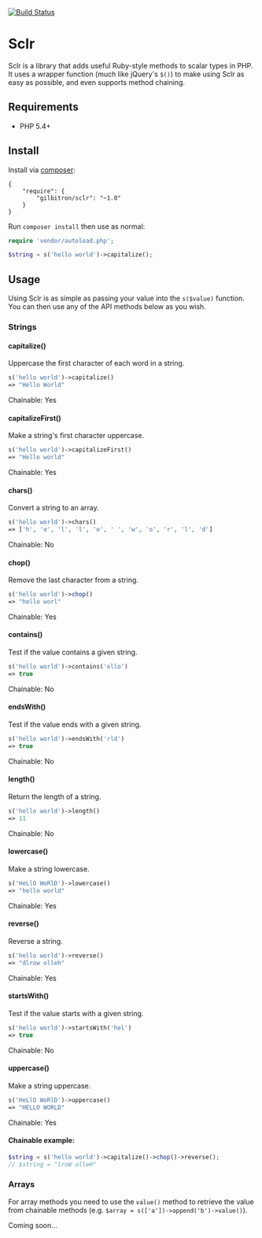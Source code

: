 [![Build Status](https://travis-ci.org/gilbitron/Sclr.svg?branch=master)](https://travis-ci.org/gilbitron/Sclr)

# Sclr
Sclr is a library that adds useful Ruby-style methods to scalar types in PHP. It uses a wrapper function 
(much like jQuery's `$()`) to make using Sclr as easy as possible, and even supports method chaining.

## Requirements

* PHP 5.4+

## Install

Install via [composer](https://getcomposer.org):

```
{
    "require": {
        "gilbitron/sclr": "~1.0"
    }
}
```

Run `composer install` then use as normal:

```php
require 'vendor/autoload.php';

$string = s('hello world')->capitalize();
```

## Usage

Using Sclr is as simple as passing your value into the `s($value)` function. You can then use any of the API
methods below as you wish.

### Strings

#### capitalize()

Uppercase the first character of each word in a string.

```php
s('hello world')->capitalize()
=> "Hello World"
```

Chainable: Yes

#### capitalizeFirst()

Make a string's first character uppercase.

```php
s('hello world')->capitalizeFirst()
=> "Hello world"
```

Chainable: Yes

#### chars()

Convert a string to an array.

```php
s('hello world')->chars()
=> ['h', 'e', 'l', 'l', 'o', ' ', 'w', 'o', 'r', 'l', 'd']
```

Chainable: No

#### chop()

Remove the last character from a string.

```php
s('hello world')->chop()
=> "hello worl"
```

Chainable: Yes

#### contains()

Test if the value contains a given string.

```php
s('hello world')->contains('ello')
=> true
```

Chainable: No

#### endsWith()

Test if the value ends with a given string.

```php
s('hello world')->endsWith('rld')
=> true
```

Chainable: No

#### length()

Return the length of a string.

```php
s('hello world')->length()
=> 11
```

Chainable: No

#### lowercase()

Make a string lowercase.

```php
s('HeLlO WoRlD')->lowercase()
=> "hello world"
```

Chainable: Yes

#### reverse()

Reverse a string.

```php
s('hello world')->reverse()
=> "dlrow olleh"
```

Chainable: Yes

#### startsWith()

Test if the value starts with a given string.

```php
s('hello world')->startsWith('hel')
=> true
```

Chainable: No

#### uppercase()

Make a string uppercase.

```php
s('HeLlO WoRlD')->uppercase()
=> "HELLO WORLD"
```

Chainable: Yes

#### Chainable example:

```php
$string = s('hello world')->capitalize()->chop()->reverse();
// $string = "lroW olleH"
```

### Arrays

For array methods you need to use the `value()` method to retrieve the value
from chainable methods (e.g. `$array = s(['a'])->append('b')->value()`).

Coming soon...
